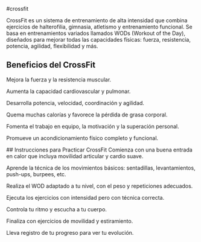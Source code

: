 #crossfit 

CrossFit es un sistema de entrenamiento de alta intensidad que combina 
ejercicios de halterofilia, gimnasia, atletismo y entrenamiento funcional. 
Se basa en entrenamientos variados llamados WODs (Workout of the Day), 
diseñados para mejorar todas las capacidades físicas: fuerza, resistencia, 
potencia, agilidad, flexibilidad y más.


## Beneficios del CrossFit
Mejora la fuerza y la resistencia muscular.

Aumenta la capacidad cardiovascular y pulmonar.

Desarrolla potencia, velocidad, coordinación y agilidad.

Quema muchas calorías y favorece la pérdida de grasa corporal.

Fomenta el trabajo en equipo, la motivación y la superación personal.

Promueve un acondicionamiento físico completo y funcional.


## Instrucciones para Practicar CrossFit
Comienza con una buena entrada en calor que incluya movilidad articular y 
cardio suave.

Aprende la técnica de los movimientos básicos: sentadillas, 
levantamientos, push-ups, burpees, etc.

Realiza el WOD adaptado a tu nivel, con el peso y repeticiones adecuados.

Ejecuta los ejercicios con intensidad pero con técnica correcta.

Controla tu ritmo y escucha a tu cuerpo.

Finaliza con ejercicios de movilidad y estiramiento.

Lleva registro de tu progreso para ver tu evolución.
